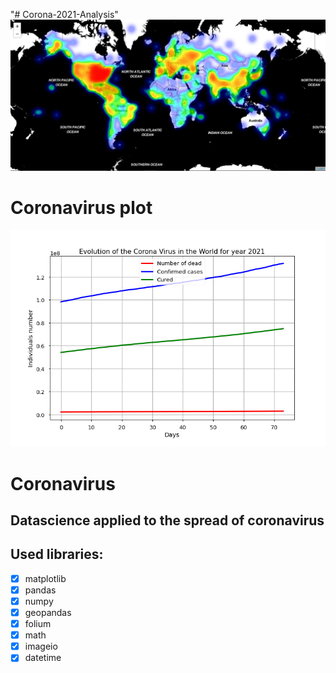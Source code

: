 "# Corona-2021-Analysis" 
![world_map](images/world_heat_map.png)
# Coronavirus plot
![plot](images/corona_plot.png)

# Coronavirus
## Datascience applied to the spread of coronavirus
## Used libraries:

- [x] matplotlib
- [x] pandas
- [x] numpy
- [x] geopandas
- [x] folium
- [x] math
- [x] imageio
- [x] datetime
